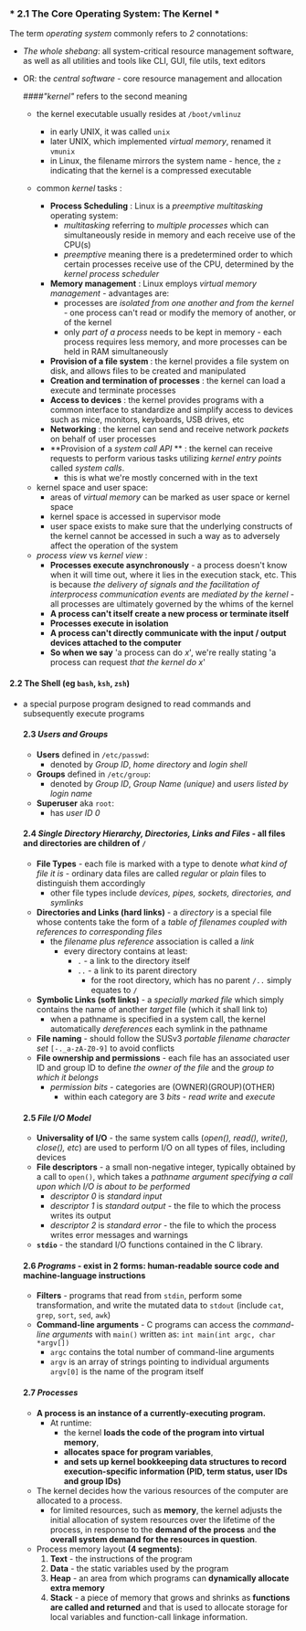 ### * 2.1 The Core Operating System: The Kernel *
The term _operating system_ commonly refers to _2_ connotations:
- *The whole shebang*: all system-critical resource management software, as well as all utilities and tools like CLI, GUI, file utils, text editors
- OR: the *central software* - core resource management and allocation

    ####_"kernel"_
refers to the second meaning
  - the kernel executable usually resides at `/boot/vmlinuz`
      - in early UNIX, it was called `unix`
      - later UNIX, which implemented _virtual memory_, renamed it `vmunix`
      - in Linux, the filename mirrors the system name - hence, the `z` indicating that the kernel is a compressed executable

  - common _kernel_ tasks :
      - **Process Scheduling** : Linux is a _preemptive multitasking_ operating system:
        - *multitasking* referring to *multiple processes* which can simultaneously reside in memory and each receive use of the CPU(s)
        - *preemptive* meaning there is a predetermined order to which certain processes receive use of the CPU, determined by the *kernel process scheduler*
      - **Memory management** : Linux employs *virtual memory management* - advantages are:
        - processes are *isolated from one another and from the kernel* - one process can't read or modify the memory of another, or of the kernel
        - only *part of a process* needs to be kept in memory - each process requires less memory, and more processes can be held in RAM simultaneously
      - **Provision of a file system** : the kernel provides a file system on disk, and allows files to be created and manipulated
      - **Creation and termination of processes** : the kernel can load a execute and terminate processes
      - **Access to devices** : the kernel provides programs with a common interface to standardize and simplify access to devices such as mice, monitors, keyboards, USB drives, etc
      - **Networking** : the kernel can send and receive network _packets_ on behalf of user processes
      - **Provision of a *system call API* ** : the kernel can receive requests to perform various tasks utilizing _kernel entry points_ called _system calls_.
        - this is what we're mostly concerned with in the text

  * kernel space and user space:
      - areas of *virtual memory* can be marked as user space or kernel space
      - kernel space is accessed in supervisor mode
      - user space exists to make sure that the underlying constructs of the kernel cannot be accessed in such a way as to adversely affect the operation of the system

  - _process view_ vs _kernel view_ :
    - **Processes execute asynchronously** - a process doesn't know when it will time out, where it lies in the execution stack, etc. This is because *the delivery of signals and the facilitation of interprocess communication events* are *mediated by the kernel* - all processes are ultimately governed by the whims of the kernel
    - **A process can't itself create a new process or terminate itself**
    - **Processes execute in isolation**
    - **A process can't directly communicate with the input / output devices attached to the computer**
    - **So when we say** 'a process can do _x_', we're really stating 'a process can request _that the kernel do x_'

#### 2.2 The Shell (eg `bash`, `ksh`, `zsh`)
  - a special purpose program designed to read commands and subsequently execute programs

    #### 2.3 _Users and Groups_
    - **Users** defined in `/etc/passwd`:
      - denoted by *Group ID*, *home directory* and *login shell*
    - **Groups** defined in `/etc/group`:
      - denoted by *Group ID*, *Group Name (unique)* and *users listed by login name*
    - **Superuser** aka `root`:
      - has *user ID 0*
    #### 2.4 _Single Directory Hierarchy, Directories, Links and Files_ - all files and directories are children of `/`
    - **File Types** - each file is marked with a type to denote *what kind of file it is* - ordinary data files are called *regular* or *plain* files to distinguish them accordingly
      - other file types include *devices, pipes, sockets, directories, and symlinks*
    - **Directories and Links (hard links)** - a *directory* is a special file whose contents take the form of a *table of filenames coupled with references to corresponding files*
      - the _filename plus reference_ association is called a *link*
        - every directory contains at least:
          - `.` - a link to the directory itself
          - `..` - a link to its parent directory
            - for the root directory, which has no parent `/..` simply equates to `/`
    - **Symbolic Links (soft links)** - a *specially marked file* which simply contains the name of another *target* file (which it shall link to)
      - when a pathname is specified in a system call, the kernel automatically *dereferences* each symlink in the pathname
    - **File naming** - should follow the SUSv3 *portable filename character set* `[-._a-zA-Z0-9]` to avoid conflicts
    - **File ownership and permissions** - each file has an associated user ID and group ID to define *the owner of the file* and the *group to which it belongs*
      - *permission bits* - categories are (OWNER)(GROUP)(OTHER)
        - within each category are 3 *bits* - *read* *write* and *execute*

    #### 2.5 _File I/O Model_
    - **Universality of I/O** - the same system calls (*open(), read(), write(), close(), etc*) are used to perform I/O on all types of files, including devices
    - **File descriptors** - a small non-negative integer, typically obtained by a call to `open()`, which takes a *pathname argument specifying a call upon which I/O is about to be performed*
      - *descriptor 0* is *standard input*
      - *descriptor 1* is *standard output* - the file to which the process writes its output
      - *descriptor 2* is *standard error* - the file to which the process writes error messages and warnings
    - **`stdio`** - the standard I/O functions contained in the C library.
    #### 2.6 _Programs_ - exist in 2 forms: human-readable source code and machine-language instructions
    - **Filters** - programs that read from `stdin`, perform some transformation, and write the mutated data to `stdout` (include `cat`, `grep`, `sort`, `sed`, `awk`)
    - **Command-line arguments** - C programs can access the *command-line arguments* with `main()` written as:
      `int main(int argc, char *argv[])`
      - `argc` contains the total number of command-line arguments
      - `argv` is an array of strings pointing to individual arguments
          `argv[0]` is the name of the program itself
    #### 2.7 _Processes_
    - **A process is an instance of a currently-executing program.**
      - At runtime:
        - the kernel **loads the code of the program into virtual memory**,
        -  **allocates space for program variables**,
        -  **and sets up kernel bookkeeping data structures to record execution-specific information (PID, term status, user IDs and group IDs)**
     - The kernel decides how the various resources of the computer are allocated to a process.
       - for limited resources, such as **memory**, the kernel adjusts the initial allocation of system resources over the lifetime of the process, in response to the **demand of the process** and **the overall system demand for the resources in question**.
     * Process memory layout **(4 segments)**:
       1. **Text** - the instructions of the program
       2. **Data** - the static variables used by the program
       3. **Heap** - an area from which programs can **dynamically allocate extra memory**
       4. **Stack** - a piece of memory that grows and shrinks as **functions are called and returned** and that is used to allocate storage for local variables and function-call linkage information.
      

